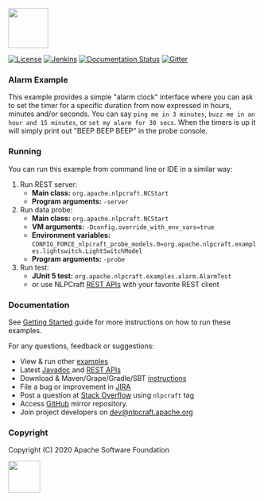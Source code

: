 <!--
 Licensed to the Apache Software Foundation (ASF) under one or more
 contributor license agreements.  See the NOTICE file distributed with
 this work for additional information regarding copyright ownership.
 The ASF licenses this file to You under the Apache License, Version 2.0
 (the "License"); you may not use this file except in compliance with
 the License.  You may obtain a copy of the License at

      http://www.apache.org/licenses/LICENSE-2.0

 Unless required by applicable law or agreed to in writing, software
 distributed under the License is distributed on an "AS IS" BASIS,
 WITHOUT WARRANTIES OR CONDITIONS OF ANY KIND, either express or implied.
 See the License for the specific language governing permissions and
 limitations under the License.
-->

<img src="https://nlpcraft.apache.org/images/nlpcraft_logo_black.gif" height="80px">
<br>

[![License](https://img.shields.io/badge/license-Apache%202-blue.svg)](https://raw.githubusercontent.com/apache/opennlp/master/LICENSE)
[![Jenkins](https://img.shields.io/jenkins/build?jobUrl=https%3A%2F%2Fbuilds.apache.org%2Fview%2FIncubator%2520Projects%2Fjob%2Fincubator-nlpcraft%2F)](https://builds.apache.org/view/Incubator%20Projects/job/incubator-nlpcraft/)
[![Documentation Status](https://img.shields.io/:docs-latest-green.svg)](https://nlpcraft.apache.org/docs.html)
[![Gitter](https://badges.gitter.im/apache-nlpcraft/community.svg)](https://gitter.im/apache-nlpcraft/community)

### Alarm Example
This example provides a simple "alarm clock" interface where you can ask to set the timer for a 
specific duration from now expressed in hours, minutes and/or seconds. You can say 
`ping me in 3 minutes`, `buzz me in an hour and 15 minutes`, or `set my alarm for 30 secs`. 
When the timers is up it will simply print out "BEEP BEEP BEEP" in the probe console.

### Running
You can run this example from command line or IDE in a similar way:
 1. Run REST server:
    * **Main class:** `org.apache.nlpcraft.NCStart`
    * **Program arguments:** `-server`
 2. Run data probe:
    * **Main class:** `org.apache.nlpcraft.NCStart`
    * **VM arguments:** `-Dconfig.override_with_env_vars=true`
    * **Environment variables:** `CONFIG_FORCE_nlpcraft_probe_models.0=org.apache.nlpcraft.examples.lightswitch.LightSwitchModel`
    * **Program arguments:** `-probe`
 2. Run test:
    * **JUnit 5 test:** `org.apache.nlpcraft.examples.alarm.AlarmTest`
    * or use NLPCraft [REST APIs](https://nlpcraft.apache.org/using-rest.html) with your favorite REST client

### Documentation
See [Getting Started](https://nlpcraft.apache.org/getting-started.html) guide for more instructions on how to run these examples.

For any questions, feedback or suggestions:

 * View & run other [examples](https://github.com/apache/incubator-nlpcraft/tree/master/src/main/scala/org/apache/nlpcraft/examples)
 * Latest [Javadoc](http://nlpcraft.apache.org/apis/latest/index.html) and [REST APIs](https://nlpcraft.apache.org/using-rest.html)
 * Download & Maven/Grape/Gradle/SBT [instructions](https://nlpcraft.apache.org/download.html)
 * File a bug or improvement in [JIRA](https://issues.apache.org/jira/projects/NLPCRAFT)
 * Post a question at [Stack Overflow](https://stackoverflow.com/questions/ask) using <code>nlpcraft</code> tag
 * Access [GitHub](https://github.com/apache/incubator-nlpcraft) mirror repository.
 * Join project developers on [dev@nlpcraft.apache.org](mailto:dev-subscribe@nlpcraft.apache.org)

### Copyright
Copyright (C) 2020 Apache Software Foundation

<img src="https://www.apache.org/img/ASF20thAnniversary.jpg" height="64px">


